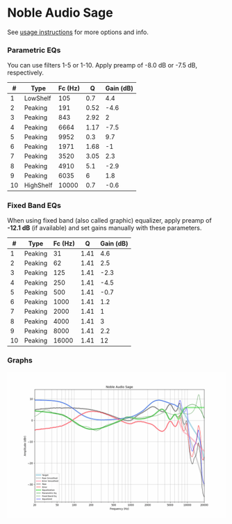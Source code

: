 # Noble Audio Sage
See [usage instructions](https://github.com/jaakkopasanen/AutoEq#usage) for more options and info.

### Parametric EQs
You can use filters 1-5 or 1-10. Apply preamp of -8.0 dB or -7.5 dB, respectively.

|   # | Type      |   Fc (Hz) |    Q |   Gain (dB) |
|-----|-----------|-----------|------|-------------|
|   1 | LowShelf  |       105 | 0.7  |         4.4 |
|   2 | Peaking   |       191 | 0.52 |        -4.6 |
|   3 | Peaking   |       843 | 2.92 |         2   |
|   4 | Peaking   |      6664 | 1.17 |        -7.5 |
|   5 | Peaking   |      9952 | 0.3  |         9.7 |
|   6 | Peaking   |      1971 | 1.68 |        -1   |
|   7 | Peaking   |      3520 | 3.05 |         2.3 |
|   8 | Peaking   |      4910 | 5.1  |        -2.9 |
|   9 | Peaking   |      6035 | 6    |         1.8 |
|  10 | HighShelf |     10000 | 0.7  |        -0.6 |

### Fixed Band EQs
When using fixed band (also called graphic) equalizer, apply preamp of **-12.1 dB** (if available) and set gains manually with these parameters.

|   # | Type    |   Fc (Hz) |    Q |   Gain (dB) |
|-----|---------|-----------|------|-------------|
|   1 | Peaking |        31 | 1.41 |         4.6 |
|   2 | Peaking |        62 | 1.41 |         2.5 |
|   3 | Peaking |       125 | 1.41 |        -2.3 |
|   4 | Peaking |       250 | 1.41 |        -4.5 |
|   5 | Peaking |       500 | 1.41 |        -0.7 |
|   6 | Peaking |      1000 | 1.41 |         1.2 |
|   7 | Peaking |      2000 | 1.41 |         1   |
|   8 | Peaking |      4000 | 1.41 |         3   |
|   9 | Peaking |      8000 | 1.41 |         2.2 |
|  10 | Peaking |     16000 | 1.41 |        12   |

### Graphs
![](./Noble%20Audio%20Sage.png)
